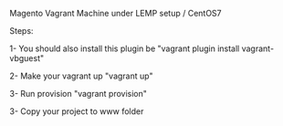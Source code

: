 Magento Vagrant Machine under LEMP setup / CentOS7

Steps:

1- You should also install this plugin be
  "vagrant plugin install vagrant-vbguest"

2- Make your vagrant up
  "vagrant up"
  
3- Run provision
  "vagrant provision"
  
3- Copy your project to www folder

